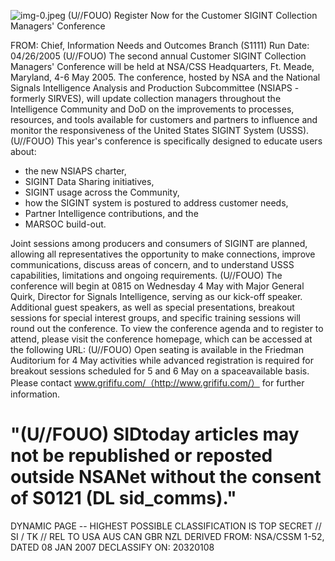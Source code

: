 ![img-0.jpeg](img-0.jpeg)
(U//FOUO) Register Now for the Customer SIGINT Collection Managers' Conference

FROM:
Chief, Information Needs and Outcomes Branch (S1111)
Run Date: 04/26/2005
(U//FOUO) The second annual Customer SIGINT Collection Managers' Conference will be held at NSA/CSS Headquarters, Ft. Meade, Maryland, 4-6 May 2005. The conference, hosted by NSA and the National Signals Intelligence Analysis and Production Subcommittee (NSIAPS - formerly SIRVES), will update collection managers throughout the Intelligence Community and DoD on the improvements to processes, resources, and tools available for customers and partners to influence and monitor the responsiveness of the United States SIGINT System (USSS).
(U//FOUO) This year's conference is specifically designed to educate users about:

- the new NSIAPS charter,
- SIGINT Data Sharing initiatives,
- SIGINT usage across the Community,
- how the SIGINT system is postured to address customer needs,
- Partner Intelligence contributions, and the
- MARSOC build-out.

Joint sessions among producers and consumers of SIGINT are planned, allowing all representatives the opportunity to make connections, improve communications, discuss areas of concern, and to understand USSS capabilities, limitations and ongoing requirements.
(U//FOUO) The conference will begin at 0815 on Wednesday 4 May with Major General Quirk, Director for Signals Intelligence, serving as our kick-off speaker. Additional guest speakers, as well as special presentations, breakout sessions for special interest groups, and specific training sessions will round out the conference. To view the conference agenda and to register to attend, please visit the conference homepage, which can be accessed at the following URL:
(U//FOUO) Open seating is available in the Friedman Auditorium for 4 May activities while advanced registration is required for breakout sessions scheduled for 5 and 6 May on a spaceavailable basis. Please contact www.grififu.com/（http://www.grififu.com/） for further information.

# "(U//FOUO) SIDtoday articles may not be republished or reposted outside NSANet without the consent of S0121 (DL sid_comms)." 

DYNAMIC PAGE -- HIGHEST POSSIBLE CLASSIFICATION IS TOP SECRET // SI / TK // REL TO USA AUS CAN GBR NZL DERIVED FROM: NSA/CSSM 1-52, DATED 08 JAN 2007 DECLASSIFY ON: 20320108
